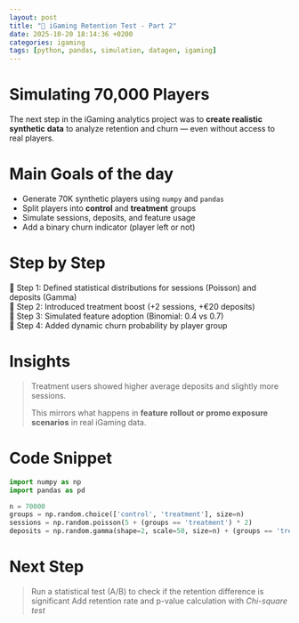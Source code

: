 ```yaml
---
layout: post
title: "🎯 iGaming Retention Test - Part 2"
date: 2025-10-20 18:14:36 +0200
categories: igaming
tags: [python, pandas, simulation, datagen, igaming]
---
```


# Simulating 70,000 Players

The next step in the iGaming analytics project was to **create realistic synthetic data** to analyze retention and churn — even without access to real players.

# Main Goals of the day

- Generate 70K synthetic players using `numpy` and `pandas`
- Split players into **control** and **treatment** groups
- Simulate sessions, deposits, and feature usage
- Add a binary churn indicator (player left or not)

# Step by Step

📍 Step 1: Defined statistical distributions for sessions (Poisson) and deposits (Gamma)  
📍 Step 2: Introduced treatment boost (+2 sessions, +€20 deposits)  
📍 Step 3: Simulated feature adoption (Binomial: 0.4 vs 0.7)  
📍 Step 4: Added dynamic churn probability by player group  

# Insights

> Treatment users showed higher average deposits and slightly more sessions.  
>  
> This mirrors what happens in **feature rollout or promo exposure scenarios** in real iGaming data.

# Code Snippet

```python
import numpy as np
import pandas as pd

n = 70000
groups = np.random.choice(['control', 'treatment'], size=n)
sessions = np.random.poisson(5 + (groups == 'treatment') * 2)
deposits = np.random.gamma(shape=2, scale=50, size=n) + (groups == 'treatment') * 20
```
# Next Step

> Run a statistical test (A/B) to check if the retention difference is significant
> Add retention rate and p-value calculation with _Chi-square test_
